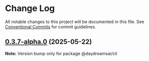 # Change Log

All notable changes to this project will be documented in this file.
See [Conventional Commits](https://conventionalcommits.org) for commit guidelines.

## [0.3.7-alpha.0](https://github.com/daydreamsai/daydreams/compare/v0.3.6...v0.3.7-alpha.0) (2025-05-22)

**Note:** Version bump only for package @daydreamsai/cli
